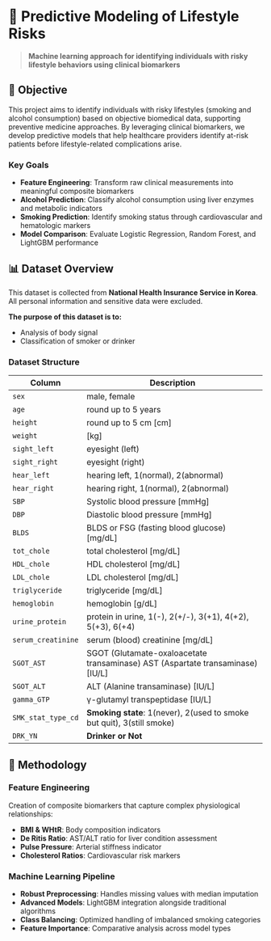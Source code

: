 # 🔬 Predictive Modeling of Lifestyle Risks

> **Machine learning approach for identifying individuals with risky lifestyle behaviors using clinical biomarkers**

## 🎯 Objective

This project aims to identify individuals with risky lifestyles (smoking and alcohol consumption) based on objective biomedical data, supporting preventive medicine approaches. By leveraging clinical biomarkers, we develop predictive models that help healthcare providers identify at-risk patients before lifestyle-related complications arise.

### Key Goals
- **Feature Engineering**: Transform raw clinical measurements into meaningful composite biomarkers
- **Alcohol Prediction**: Classify alcohol consumption using liver enzymes and metabolic indicators  
- **Smoking Prediction**: Identify smoking status through cardiovascular and hematologic markers
- **Model Comparison**: Evaluate Logistic Regression, Random Forest, and LightGBM performance

## 📊 Dataset Overview

This dataset is collected from **National Health Insurance Service in Korea**. All personal information and sensitive data were excluded.

**The purpose of this dataset is to:**
- Analysis of body signal
- Classification of smoker or drinker

### Dataset Structure

| Column | Description |
|--------|-------------|
| `sex` | male, female |
| `age` | round up to 5 years |
| `height` | round up to 5 cm [cm] |
| `weight` | [kg] |
| `sight_left` | eyesight (left) |
| `sight_right` | eyesight (right) |
| `hear_left` | hearing left, 1(normal), 2(abnormal) |
| `hear_right` | hearing right, 1(normal), 2(abnormal) |
| `SBP` | Systolic blood pressure [mmHg] |
| `DBP` | Diastolic blood pressure [mmHg] |
| `BLDS` | BLDS or FSG (fasting blood glucose) [mg/dL] |
| `tot_chole` | total cholesterol [mg/dL] |
| `HDL_chole` | HDL cholesterol [mg/dL] |
| `LDL_chole` | LDL cholesterol [mg/dL] |
| `triglyceride` | triglyceride [mg/dL] |
| `hemoglobin` | hemoglobin [g/dL] |
| `urine_protein` | protein in urine, 1(-), 2(+/-), 3(+1), 4(+2), 5(+3), 6(+4) |
| `serum_creatinine` | serum (blood) creatinine [mg/dL] |
| `SGOT_AST` | SGOT (Glutamate-oxaloacetate transaminase) AST (Aspartate transaminase) [IU/L] |
| `SGOT_ALT` | ALT (Alanine transaminase) [IU/L] |
| `gamma_GTP` | γ-glutamyl transpeptidase [IU/L] |
| `SMK_stat_type_cd` | **Smoking state**: 1(never), 2(used to smoke but quit), 3(still smoke) |
| `DRK_YN` | **Drinker or Not** |

## 🧪 Methodology

### Feature Engineering
Creation of composite biomarkers that capture complex physiological relationships:
- **BMI & WHtR**: Body composition indicators
- **De Ritis Ratio**: AST/ALT ratio for liver condition assessment
- **Pulse Pressure**: Arterial stiffness indicator
- **Cholesterol Ratios**: Cardiovascular risk markers

### Machine Learning Pipeline
- **Robust Preprocessing**: Handles missing values with median imputation
- **Advanced Models**: LightGBM integration alongside traditional algorithms
- **Class Balancing**: Optimized handling of imbalanced smoking categories
- **Feature Importance**: Comparative analysis across model types
